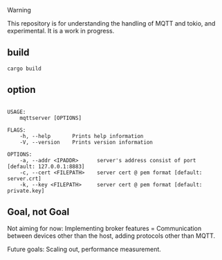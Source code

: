 > [!WARNING]
> This repository is for understanding the handling of MQTT and tokio, and experimental. It is a work in progress.

## build
```
cargo build
```

## option
```

USAGE:
    mqttserver [OPTIONS]

FLAGS:
    -h, --help       Prints help information
    -V, --version    Prints version information

OPTIONS:
    -a, --addr <IPADDR>      server's address consist of port [default: 127.0.0.1:8883]
    -c, --cert <FILEPATH>    server cert @ pem format [default: server.crt]
    -k, --key <FILEPATH>     server cert @ pem format [default: private.key]
```

## Goal, not Goal
Not aiming for now: Implementing broker features = Communication between devices other than the host, adding protocols other than MQTT.

Future goals: Scaling out, performance measurement.
